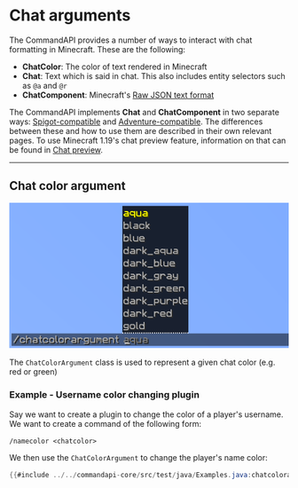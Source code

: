 # Chat arguments

The CommandAPI provides a number of ways to interact with chat formatting in Minecraft. These are the following:

- **ChatColor**: The color of text rendered in Minecraft
- **Chat**: Text which is said in chat. This also includes entity selectors such as `@a` and `@r`
- **ChatComponent**: Minecraft's [Raw JSON text format](https://minecraft.gamepedia.com/Raw_JSON_text_format)

The CommandAPI implements **Chat** and **ChatComponent** in two separate ways: [Spigot-compatible](./spigotchatarguments.md) and [Adventure-compatible](./adventurechatarguments.md). The differences between these and how to use them are described in their own relevant pages. To use Minecraft 1.19's chat preview feature, information on that can be found in [Chat preview](./chatpreview.md).

-----

## Chat color argument

![Chatcolor argument in-game, displaying a list of Minecraft chat colors](./images/arguments/chatcolor.png)

The `ChatColorArgument` class is used to represent a given chat color (e.g. red or green)

<div class="example">

### Example - Username color changing plugin

Say we want to create a plugin to change the color of a player's username. We want to create a command of the following form:

```mccmd
/namecolor <chatcolor>
```

We then use the `ChatColorArgument` to change the player's name color:

```java
{{#include ../../commandapi-core/src/test/java/Examples.java:chatcolorarguments}}
```

</div>
